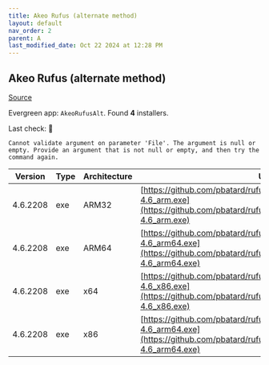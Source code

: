 ```yaml
---
title: Akeo Rufus (alternate method)
layout: default
nav_order: 2
parent: A
last_modified_date: Oct 22 2024 at 12:28 PM
---
```


## Akeo Rufus (alternate method)

[Source](https://rufus.ie)

Evergreen app: `AkeoRufusAlt`. Found **4** installers.

Last check: 🔴
```
Cannot validate argument on parameter 'File'. The argument is null or empty. Provide an argument that is not null or empty, and then try the command again.
```

| Version  | Type | Architecture | URI                                                                                                                                                        |
| -------- | ---- | ------------ | ---------------------------------------------------------------------------------------------------------------------------------------------------------- |
| 4.6.2208 | exe  | ARM32        | [https://github.com/pbatard/rufus/releases/download/v4.6/rufus-4.6_arm.exe](https://github.com/pbatard/rufus/releases/download/v4.6/rufus-4.6_arm.exe)     |
| 4.6.2208 | exe  | ARM64        | [https://github.com/pbatard/rufus/releases/download/v4.6/rufus-4.6_arm64.exe](https://github.com/pbatard/rufus/releases/download/v4.6/rufus-4.6_arm64.exe) |
| 4.6.2208 | exe  | x64          | [https://github.com/pbatard/rufus/releases/download/v4.6/rufus-4.6_x86.exe](https://github.com/pbatard/rufus/releases/download/v4.6/rufus-4.6_x86.exe)     |
| 4.6.2208 | exe  | x86          | [https://github.com/pbatard/rufus/releases/download/v4.6/rufus-4.6_arm64.exe](https://github.com/pbatard/rufus/releases/download/v4.6/rufus-4.6_arm64.exe) |
